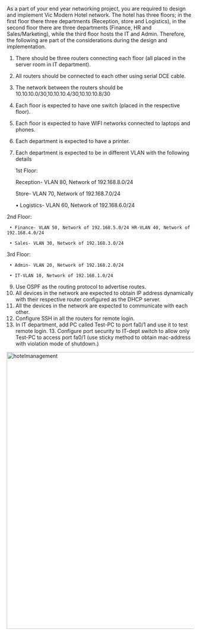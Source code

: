 As a part of your end year networking project, you are required to design and implement Vic Modern Hotel network. The hotel has three floors; in the first floor there three departments (Reception, store and Logistics), in the second floor there are three departments (Finance, HR and Sales/Marketing), while the third floor hosts the IT and Admin. Therefore, the following are part of the considerations during the design and implementation.
1. There should be three routers connecting each floor (all placed in the server room in IT department).
2. All routers should be connected to each other using serial DCE cable.
3. The network between the routers should be 10.10.10.0/30,10.10.10.4/30,10.10.10.8/30
4. Each floor is expected to have one switch (placed in the respective floor).
5. Each floor is expected to have WIFI networks connected to laptops and phones.
6. Each department is expected to have a printer.
7. Each department is expected to be in different VLAN with the following details

   1st Floor:
   
      Reception- VLAN 80, Network of 192.168.8.0/24
   
      Store- VLAN 70, Network of 192.168.7.0/24
   
      • Logistics- VLAN 60, Network of 192.168.6.0/24
   
  2nd Floor:
  
     • Finance- VLAN 50, Network of 192.168.5.0/24 HR-VLAN 40, Network of 192.168.4.0/24
     
     • Sales- VLAN 30, Network of 192.168.3.0/24
     
  3rd Floor:
  
     • Admin- VLAN 20, Network of 192.168.2.0/24
     
     • IT-VLAN 10, Network of 192.168.1.0/24



 
9. Use OSPF as the routing protocol to advertise routes.
10. All devices in the network are expected to obtain IP address dynamically with their respective router configured as the DHCP server.
11. All the devices in the network are expected to communicate with each other.
12. Configure SSH in all the routers for remote login.
13. In IT department, add PC called Test-PC to port fa0/1 and use it to test remote login. 13. Configure port security to IT-dept switch to allow only Test-PC to access port fa0/1 (use sticky method to obtain mac-address with violation mode of shutdown.)

<img width="1917" height="744" alt="hotelmanagement" src="https://github.com/user-attachments/assets/a0531330-7fe9-4171-beb8-5d5cd42c9768" />
